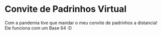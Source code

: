 # Convite de Padrinhos Virtual
Com a pandemia tive que mandar o meu convite de padrinhos a distancia! Ele funciona com um Base 64 :D
